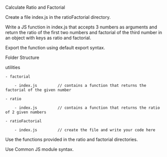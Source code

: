 Calculate Ratio and Factorial

Create a file index.js in the ratioFactorial directory.

Write a JS function in index.js that accepts 3 numbers as arguments and return the ratio of the first two numbers and factorial of the third number in an object with keys as ratio and factorial.

Export the function using default export syntax.

Folder Structure

utilities

    - factorial
    
        - index.js         // contains a function that returns the factorial of the given number

    - ratio
    
        - index.js         // contains a function that returns the ratio of 2 given numbers

    - ratioFactorial
    
        - index.js         // create the file and write your code here
        
Use the functions provided in the ratio and factorial directories.

Use Common JS module syntax.
